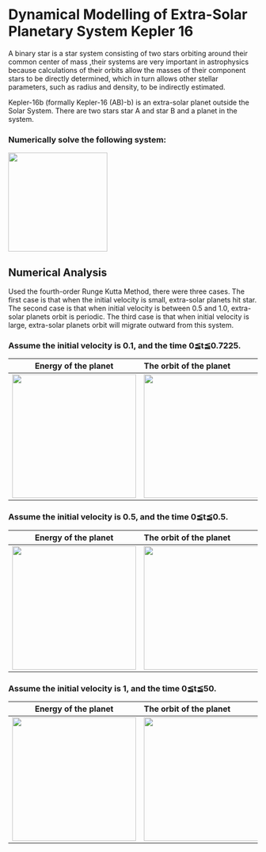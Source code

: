 # Dynamical  Modelling of Extra-Solar Planetary System Kepler 16

A binary star is a star system consisting of two stars orbiting around their common center of mass ,their systems are very important in astrophysics because calculations of their orbits allow the masses of their component stars to be directly determined, which in turn allows other stellar parameters, such as radius and density, to be indirectly estimated.

Kepler-16b (formally Kepler-16 (AB)-b) is an extra-solar planet outside the Solar System. There are two stars star A and star B and a planet in the system.

### Numerically solve the following system:
<img src="https://github.com/elaineyang7/elaineyang7.github.io/blob/master/portfolio_v1/images/kepler_system.jpg" width="200"></p>


## Numerical Analysis
Used the fourth-order Runge Kutta Method, there were three cases. The first case is that when the initial velocity is small, extra-solar planets hit star. The second case is that when initial velocity is between 0.5 and 1.0, extra-solar planets orbit is periodic. The third case is that when initial velocity is large, extra-solar planets orbit will migrate outward from this system.

### Assume the initial velocity is 0.1, and the time 0≦t≦0.7225.
| Energy of the planet | The orbit of the planet |
| -------------------- |:------------------------|
| <img src="https://github.com/elaineyang7/elaineyang7.github.io/blob/master/portfolio_v1/images/fig3cj.png" width="250">|<img src="https://github.com/elaineyang7/elaineyang7.github.io/blob/master/portfolio_v1/images/fig3xy.png" width="250">|

### Assume the initial velocity is 0.5, and the time 0≦t≦0.5.
| Energy of the planet | The orbit of the planet |
| -------------------- |:------------------------|
| <img src="https://github.com/elaineyang7/elaineyang7.github.io/blob/master/portfolio_v1/images/fig2cj.png" width="250">|<img src="https://github.com/elaineyang7/elaineyang7.github.io/blob/master/portfolio_v1/images/fig2xy.png" width="250">|


### Assume the initial velocity is 1, and the time 0≦t≦50.
| Energy of the planet | The orbit of the planet |
| -------------------- |:------------------------|
| <img src="https://github.com/elaineyang7/elaineyang7.github.io/blob/master/portfolio_v1/images/fig1cj.png" width="250">|<img src="https://github.com/elaineyang7/elaineyang7.github.io/blob/master/portfolio_v1/images/fig1xy.png" width="250">|

